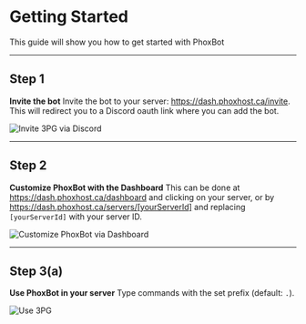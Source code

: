 # Getting Started
This guide will show you how to get started with PhoxBot

---

## Step 1
**Invite the bot**
Invite the bot to your server: https://dash.phoxhost.ca/invite.
This will redirect you to a Discord oauth link where you can add the bot.

![Invite 3PG via Discord](assets/docs/img/invite-bot.gif)

---

## Step 2
**Customize PhoxBot with the Dashboard**
This can be done at https://dash.phoxhost.ca/dashboard and clicking on your server,
or by https://dash.phoxhost.ca/servers/[yourServerId] and replacing `[yourServerId]` with your server ID.

![Customize PhoxBot via Dashboard](assets/docs/img/customize-bot.gif)

---

## Step 3(a)
**Use PhoxBot in your server**
Type commands with the set prefix (default: `.`).

![Use 3PG](assets/docs/img/use-bot.gif)